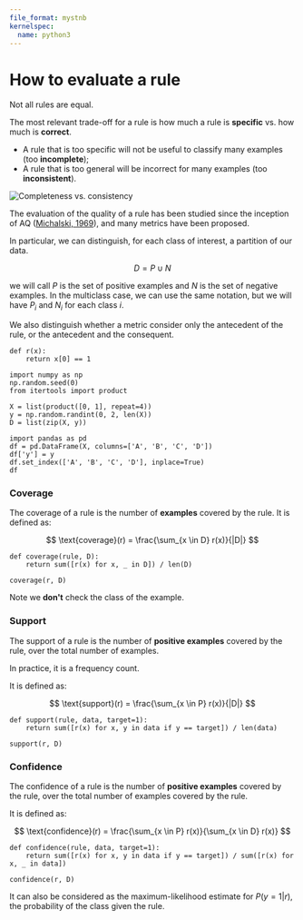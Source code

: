 ```yaml
---
file_format: mystnb
kernelspec:
  name: python3
---
```


# How to evaluate a rule

Not all rules are equal.

The most relevant trade-off for a rule is how much a rule is **specific** vs. how much is **correct**. 
* A rule that is too specific will not be useful to classify many examples (too **incomplete**);
* A rule that is too general will be incorrect for many examples (too **inconsistent**).

![Completeness vs. consistency](consistency.png)

The evaluation of the quality of a rule has been studied since the inception of
AQ ([Michalski, 1969](https://www.semanticscholar.org/paper/On-the-Quasi-Minimal-Solution-of-the-General-Michalski/e3b0fe4c409930f37c0a4be9222e0b21d6471ac7)),
and many metrics have
been proposed.

In particular, we can distinguish, for each class of interest, a partition of our data.

$$
D = P \cup N
$$

we will call $P$ is the set of positive examples and $N$ is the set of negative examples. In the multiclass case, we can
use the same notation, but we will have $P_i$ and $N_i$ for each class $i$.

We also distinguish whether a metric consider only the antecedent of the rule, or the antecedent and the consequent.

```{code-cell} python
def r(x):
    return x[0] == 1

import numpy as np
np.random.seed(0)
from itertools import product

X = list(product([0, 1], repeat=4))
y = np.random.randint(0, 2, len(X))
D = list(zip(X, y))

import pandas as pd
df = pd.DataFrame(X, columns=['A', 'B', 'C', 'D'])
df['y'] = y
df.set_index(['A', 'B', 'C', 'D'], inplace=True)
df
```

### Coverage

The coverage of a rule is the number of **examples** covered by the rule. It is defined as:

$$
\text{coverage}(r) = \frac{\sum_{x \in D} r(x)}{|D|}
$$

```{code-cell} python
def coverage(rule, D):
    return sum([r(x) for x, _ in D]) / len(D)
    
coverage(r, D)
```

Note we **don't** check the class of the example.

### Support

The support of a rule is the number of **positive examples** covered by the rule, over the total number of examples.

In practice, it is a frequency count.

It is defined as:

$$
\text{support}(r) = \frac{\sum_{x \in P} r(x)}{|D|}
$$

```{code-cell} python
def support(rule, data, target=1):
    return sum([r(x) for x, y in data if y == target]) / len(data)
    
support(r, D)
```

### Confidence

The confidence of a rule is the number of **positive examples** covered by the rule, over the total number of examples
covered by the rule.

It is defined as:

$$
\text{confidence}(r) = \frac{\sum_{x \in P} r(x)}{\sum_{x \in D} r(x)}
$$

```{code-cell} python
def confidence(rule, data, target=1):
    return sum([r(x) for x, y in data if y == target]) / sum([r(x) for x, _ in data])
    
confidence(r, D)
```

It can also be considered as the maximum-likelihood estimate for $P(y=1|r)$, the probability of the class given the
rule.

